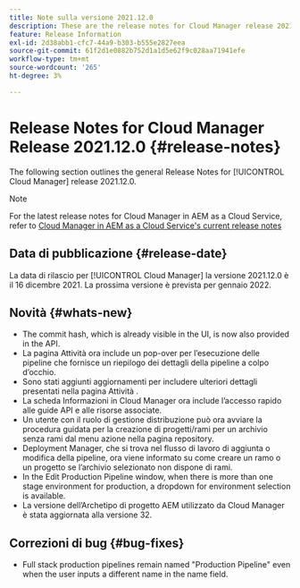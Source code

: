 ```yaml
---
title: Note sulla versione 2021.12.0
description: These are the release notes for Cloud Manager release 2021.12.0.
feature: Release Information
exl-id: 2d38abb1-cfc7-44a9-b303-b555e2827eea
source-git-commit: 61f2d1e0882b752d1a1d5e62f9c028aa71941efe
workflow-type: tm+mt
source-wordcount: '265'
ht-degree: 3%

---
```


# Release Notes for Cloud Manager Release 2021.12.0 {#release-notes}

The following section outlines the general Release Notes for [!UICONTROL Cloud Manager] release 2021.12.0.

>[!NOTE]
>
>For the latest release notes for Cloud Manager in AEM as a Cloud Service, refer to [Cloud Manager in AEM as a Cloud Service&#39;s current release notes](https://experienceleague.adobe.com/docs/experience-manager-cloud-service/content/implementing/using-cloud-manager/release-notes-cloud-manager/release-notes-cm-current.html)

## Data di pubblicazione {#release-date}

La data di rilascio per [!UICONTROL Cloud Manager] la versione 2021.12.0 è il 16 dicembre 2021. La prossima versione è prevista per gennaio 2022.

## Novità {#whats-new}

* The commit hash, which is already visible in the UI, is now also provided in the API.
* La pagina Attività ora include un pop-over per l’esecuzione delle pipeline che fornisce un riepilogo dei dettagli della pipeline a colpo d’occhio.
* Sono stati aggiunti aggiornamenti per includere ulteriori dettagli presentati nella pagina Attività .
* La scheda Informazioni in Cloud Manager ora include l’accesso rapido alle guide API e alle risorse associate.
* Un utente con il ruolo di gestione distribuzione può ora avviare la procedura guidata per la creazione di progetti/rami per un archivio senza rami dal menu azione nella pagina repository.
* Deployment Manager, che si trova nel flusso di lavoro di aggiunta o modifica della pipeline, ora viene informato su come creare un ramo o un progetto se l’archivio selezionato non dispone di rami.
* In the Edit Production Pipeline window, when there is more than one stage environment for production, a dropdown for environment selection is available.
* La versione dell’Archetipo di progetto AEM utilizzato da Cloud Manager è stata aggiornata alla versione 32.

## Correzioni di bug {#bug-fixes}

* Full stack production pipelines remain named &quot;Production Pipeline&quot; even when the user inputs a different name in the name field.
